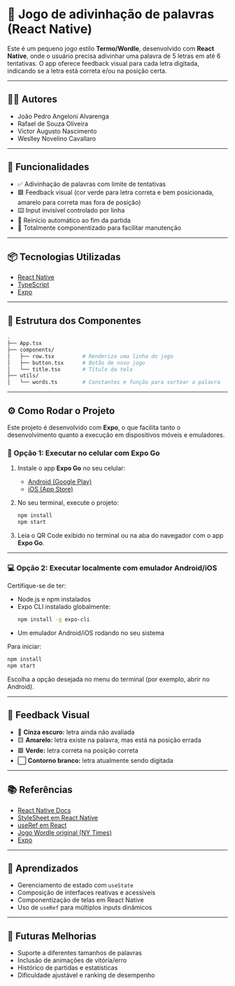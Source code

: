 # 🧠 Jogo de adivinhação de palavras (React Native)

Este é um pequeno jogo estilo **Termo/Wordle**, desenvolvido com **React Native**, onde o usuário precisa adivinhar uma palavra de 5 letras em até 6 tentativas. O app oferece feedback visual para cada letra digitada, indicando se a letra está correta e/ou na posição certa.

---

## 🧑‍💻 Autores

- João Pedro Angeloni Alvarenga  
- Rafael de Souza Oliveira  
- Victor Augusto Nascimento  
- Weslley Novelino Cavallaro  

---

## 🚀 Funcionalidades

- ✅ Adivinhação de palavras com limite de tentativas  
- 🟩 Feedback visual (cor verde para letra correta e bem posicionada, amarelo para correta mas fora de posição)  
- ⌨️ Input invisível controlado por linha  
- 🔁 Reinício automático ao fim da partida  
- 🎯 Totalmente componentizado para facilitar manutenção  

---

## 📦 Tecnologias Utilizadas

- [React Native](https://reactnative.dev/)  
- [TypeScript](https://www.typescriptlang.org/)  
- [Expo](https://expo.dev/)  

---

## 🧩 Estrutura dos Componentes

```bash
.
├── App.tsx
├── components/
│   ├── row.tsx         # Renderiza uma linha do jogo
│   ├── button.tsx      # Botão de novo jogo
│   └── title.tsx       # Título da tela
├── utils/
│   └── words.ts        # Constantes e função para sortear a palavra
```

---

## ⚙️ Como Rodar o Projeto

Este projeto é desenvolvido com **Expo**, o que facilita tanto o desenvolvimento quanto a execução em dispositivos móveis e emuladores.

### 📱 Opção 1: Executar no celular com **Expo Go**

1. Instale o app **Expo Go** no seu celular:  
   - [Android (Google Play)](https://play.google.com/store/apps/details?id=host.exp.exponent)  
   - [iOS (App Store)](https://apps.apple.com/app/expo-go/id982107779)

2. No seu terminal, execute o projeto:

   ```bash
   npm install
   npm start
   ```

3. Leia o QR Code exibido no terminal ou na aba do navegador com o app **Expo Go**.

---

### 💻 Opção 2: Executar localmente com emulador Android/iOS

Certifique-se de ter:

- Node.js e npm instalados  
- Expo CLI instalado globalmente:  
  ```bash
  npm install -g expo-cli
  ```
- Um emulador Android/iOS rodando no seu sistema

Para iniciar:

```bash
npm install
npm start
```

Escolha a opção desejada no menu do terminal (por exemplo, abrir no Android).

---

## 🎨 Feedback Visual

- 🔲 **Cinza escuro:** letra ainda não avaliada  
- 🟨 **Amarelo:** letra existe na palavra, mas está na posição errada  
- 🟩 **Verde:** letra correta na posição correta  
- ⬜ **Contorno branco:** letra atualmente sendo digitada  

---

## 📚 Referências

- [React Native Docs](https://reactnative.dev/docs/getting-started)  
- [StyleSheet em React Native](https://reactnative.dev/docs/style)  
- [useRef em React](https://react.dev/reference/react/useRef)  
- [Jogo Wordle original (NY Times)](https://www.nytimes.com/games/wordle/index.html)  
- [Expo](https://expo.dev/)  

---

## 🧠 Aprendizados

- Gerenciamento de estado com `useState`  
- Composição de interfaces reativas e acessíveis  
- Componentização de telas em React Native  
- Uso de `useRef` para múltiplos inputs dinâmicos  

---

## 📌 Futuras Melhorias

- Suporte a diferentes tamanhos de palavras  
- Inclusão de animações de vitória/erro  
- Histórico de partidas e estatísticas  
- Dificuldade ajustável e ranking de desempenho  
